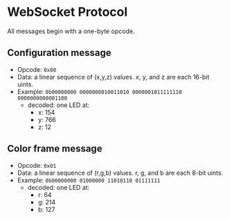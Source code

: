# WebSocket Protocol

All messages begin with a one-byte opcode.

## Configuration message

 - Opcode: `0x00`
 - Data: a linear sequence of (x,y,z) values.  x, y, and z are each 16-bit uints.
 - Example: `0b00000000 0000000010011010 0000001011111110 0000000000001100`
   - decoded: one LED at:
     - x: 154
     - y: 766
     - z: 12

## Color frame message

 - Opcode: `0x01`
 - Data: a linear sequence of (r,g,b) values.  r, g, and b are each 8-bit uints.
 - Example: `0b00000000 01000000 11010110 01111111`
   - decoded: one LED at:
     - r: 64
     - g: 214
     - b: 127
